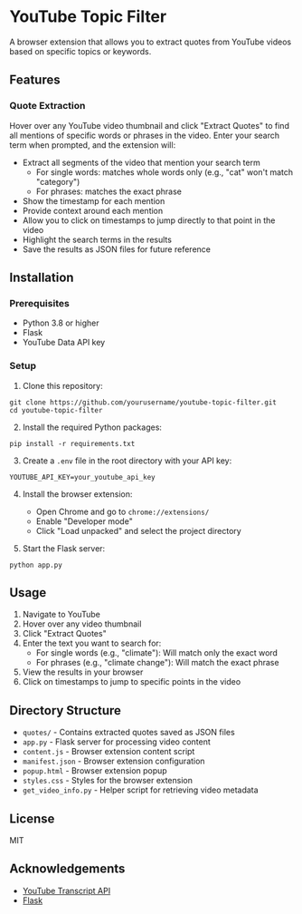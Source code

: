 # YouTube Topic Filter

A browser extension that allows you to extract quotes from YouTube videos based on specific topics or keywords.

## Features

### Quote Extraction
Hover over any YouTube video thumbnail and click "Extract Quotes" to find all mentions of specific words or phrases in the video. Enter your search term when prompted, and the extension will:
- Extract all segments of the video that mention your search term
  - For single words: matches whole words only (e.g., "cat" won't match "category")
  - For phrases: matches the exact phrase
- Show the timestamp for each mention
- Provide context around each mention
- Allow you to click on timestamps to jump directly to that point in the video
- Highlight the search terms in the results
- Save the results as JSON files for future reference

## Installation

### Prerequisites
- Python 3.8 or higher
- Flask
- YouTube Data API key

### Setup

1. Clone this repository:
```
git clone https://github.com/yourusername/youtube-topic-filter.git
cd youtube-topic-filter
```

2. Install the required Python packages:
```
pip install -r requirements.txt
```

3. Create a `.env` file in the root directory with your API key:
```
YOUTUBE_API_KEY=your_youtube_api_key
```

4. Install the browser extension:
   - Open Chrome and go to `chrome://extensions/`
   - Enable "Developer mode"
   - Click "Load unpacked" and select the project directory

5. Start the Flask server:
```
python app.py
```

## Usage

1. Navigate to YouTube
2. Hover over any video thumbnail
3. Click "Extract Quotes"
4. Enter the text you want to search for:
   - For single words (e.g., "climate"): Will match only the exact word
   - For phrases (e.g., "climate change"): Will match the exact phrase
5. View the results in your browser
6. Click on timestamps to jump to specific points in the video

## Directory Structure

- `quotes/` - Contains extracted quotes saved as JSON files
- `app.py` - Flask server for processing video content
- `content.js` - Browser extension content script
- `manifest.json` - Browser extension configuration
- `popup.html` - Browser extension popup
- `styles.css` - Styles for the browser extension
- `get_video_info.py` - Helper script for retrieving video metadata

## License

MIT

## Acknowledgements

- [YouTube Transcript API](https://github.com/jdepoix/youtube-transcript-api)
- [Flask](https://flask.palletsprojects.com/) 